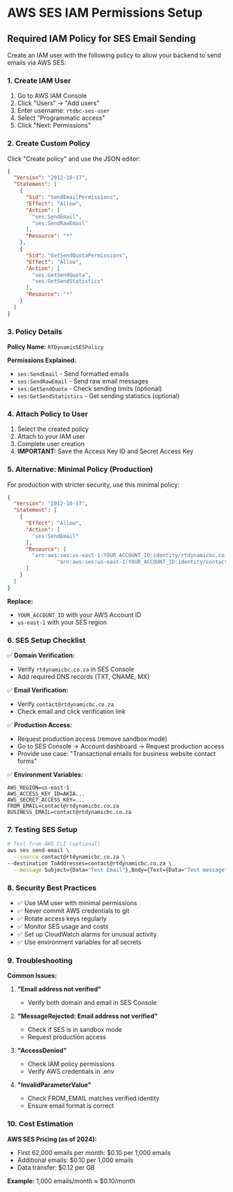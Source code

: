 # AWS SES IAM Permissions Setup

## Required IAM Policy for SES Email Sending

Create an IAM user with the following policy to allow your backend to send emails via AWS SES:

### 1. Create IAM User
1. Go to AWS IAM Console
2. Click "Users" → "Add users"
3. Enter username: `rtdbc-ses-user`
4. Select "Programmatic access"
5. Click "Next: Permissions"

### 2. Create Custom Policy

Click "Create policy" and use the JSON editor:

```json
{
  "Version": "2012-10-17",
  "Statement": [
    {
      "Sid": "SendEmailPermissions",
      "Effect": "Allow",
      "Action": [
        "ses:SendEmail",
        "ses:SendRawEmail"
      ],
      "Resource": "*"
    },
    {
      "Sid": "GetSendQuotaPermissions",
      "Effect": "Allow",
      "Action": [
        "ses:GetSendQuota",
        "ses:GetSendStatistics"
      ],
      "Resource": "*"
    }
  ]
}
```

### 3. Policy Details

**Policy Name:** `RTDynamicSESPolicy`

**Permissions Explained:**
- `ses:SendEmail` - Send formatted emails
- `ses:SendRawEmail` - Send raw email messages
- `ses:GetSendQuota` - Check sending limits (optional)
- `ses:GetSendStatistics` - Get sending statistics (optional)

### 4. Attach Policy to User
1. Select the created policy
2. Attach to your IAM user
3. Complete user creation
4. **IMPORTANT:** Save the Access Key ID and Secret Access Key

### 5. Alternative: Minimal Policy (Production)

For production with stricter security, use this minimal policy:

```json
{
  "Version": "2012-10-17",
  "Statement": [
    {
      "Effect": "Allow",
      "Action": [
        "ses:SendEmail"
      ],
      "Resource": [
        "arn:aws:ses:us-east-1:YOUR_ACCOUNT_ID:identity/rtdynamicbc.co.za",
                "arn:aws:ses:us-east-1:YOUR_ACCOUNT_ID:identity/contact@rtdynamicbc.co.za"
      ]
    }
  ]
}
```

**Replace:**
- `YOUR_ACCOUNT_ID` with your AWS Account ID
- `us-east-1` with your SES region

### 6. SES Setup Checklist

✅ **Domain Verification:**
- Verify `rtdynamicbc.co.za` in SES Console
- Add required DNS records (TXT, CNAME, MX)

✅ **Email Verification:**
- Verify `contact@rtdynamicbc.co.za`
- Check email and click verification link

✅ **Production Access:**
- Request production access (remove sandbox mode)
- Go to SES Console → Account dashboard → Request production access
- Provide use case: "Transactional emails for business website contact forms"

✅ **Environment Variables:**
```env
AWS_REGION=us-east-1
AWS_ACCESS_KEY_ID=AKIA...
AWS_SECRET_ACCESS_KEY=...
FROM_EMAIL=contact@rtdynamicbc.co.za
BUSINESS_EMAIL=contact@rtdynamicbc.co.za
```

### 7. Testing SES Setup

```bash
# Test from AWS CLI (optional)
aws ses send-email \
  --source contact@rtdynamicbc.co.za \
--destination ToAddresses=contact@rtdynamicbc.co.za \
  --message Subject={Data="Test Email"},Body={Text={Data="Test message"}}
```

### 8. Security Best Practices

- ✅ Use IAM user with minimal permissions
- ✅ Never commit AWS credentials to git
- ✅ Rotate access keys regularly
- ✅ Monitor SES usage and costs
- ✅ Set up CloudWatch alarms for unusual activity
- ✅ Use environment variables for all secrets

### 9. Troubleshooting

**Common Issues:**

1. **"Email address not verified"**
   - Verify both domain and email in SES Console

2. **"MessageRejected: Email address not verified"**
   - Check if SES is in sandbox mode
   - Request production access

3. **"AccessDenied"**
   - Check IAM policy permissions
   - Verify AWS credentials in .env

4. **"InvalidParameterValue"**
   - Check FROM_EMAIL matches verified identity
   - Ensure email format is correct

### 10. Cost Estimation

**AWS SES Pricing (as of 2024):**
- First 62,000 emails per month: $0.10 per 1,000 emails
- Additional emails: $0.10 per 1,000 emails
- Data transfer: $0.12 per GB

**Example:** 1,000 emails/month ≈ $0.10/month